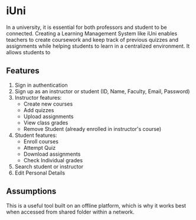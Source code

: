# iUni

In a university, it is essential for both professors and student to be connected. Creating a Learning Management System like iUni enables teachers to create coursework and keep track of previous quizzes and assignments while helping students to learn in a centralized environment. It allows students to 

## Features 

1. Sign in authentication 
2. Sign up as an instructor or student (ID, Name, Faculty, Email, Password)
3. Instructor features: 
   - Create new courses 
   - Add quizzes 
   - Upload assignments 
   - View class grades 
   - Remove Student (already enrolled in instructor's course)
4. Student features: 
   - Enroll courses 
   - Attempt Quiz 
   - Download assignments 
   - Check Individual grades 
5. Search student or instructor 
6. Edit Personal Details 

## Assumptions 

This is a useful tool built on an offline platform, which is why it works best when accessed from shared folder within a network. 


